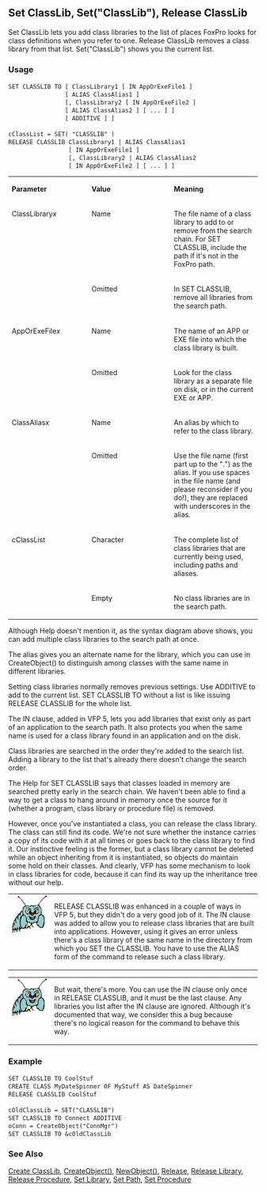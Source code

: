 ## Set ClassLib, Set("ClassLib"), Release ClassLib

Set ClassLib lets you add class libraries to the list of places FoxPro looks for class definitions when you refer to one. Release ClassLib removes a class library from that list. Set("ClassLib") shows you the current list.

### Usage

```foxpro
SET CLASSLIB TO [ ClassLibrary1 [ IN AppOrExeFile1 ]
                [ ALIAS ClassAlias1 ]
                [, ClassLibrary2 [ IN AppOrExeFile2 ]
                [ ALIAS ClassAlias2 ] [ ... ] ]
                [ ADDITIVE ] ]

cClassList = SET( "CLASSLIB" )
RELEASE CLASSLIB ClassLibrary1 | ALIAS ClassAlias1
                 [ IN AppOrExeFile1 ]
                 [, ClassLibrary2 | ALIAS ClassAlias2
                 [ IN AppOrExeFile2 ] [ ... ] ]
```
<table>
<tr>
  <td width="32%" valign="top">
  <p><b>Parameter</b></p>
  </td>
  <td width=23% valign=top>
  <p><b>Value</b></p>
  </td>
  <td width=45% valign=top>
  <p><b>Meaning</b></p>
  </td>
 </tr>
<tr>
  <td width=32% rowspan=2 valign=top>
  <p>ClassLibrary<i>x</i></p>
  </td>
  <td width=23% valign=top>
  <p>Name</p>
  </td>
  <td width=45% valign=top>
  <p>The file name of a class library to add to or remove from the search chain. For SET CLASSLIB, include the path if it's not in the FoxPro path.</p>
  </td>
 </tr>
<tr>
  <td width=33% valign=top>
  <p>Omitted</p>
  </td>
  <td width=67% valign=top>
  <p>In SET CLASSLIB, remove all libraries from the search path.</p>
  </td>
 </tr>
<tr>
  <td width=32% rowspan=2 valign=top>
  <p>AppOrExeFile<i>x</i></p>
  </td>
  <td width=23% valign=top>
  <p>Name</p>
  </td>
  <td width=45% valign=top>
  <p>The name of an APP or EXE file into which the class library is built. </p>
  </td>
 </tr>
<tr>
  <td width=33% valign=top>
  <p>Omitted</p>
  </td>
  <td width=67% valign=top>
  <p>Look for the class library as a separate file on disk, or in the current EXE or APP.</p>
  </td>
 </tr>
<tr>
  <td width=32% rowspan=2 valign=top>
  <p>ClassAlias<i>x</i></p>
  </td>
  <td width=23% valign=top>
  <p>Name</p>
  </td>
  <td width=45% valign=top>
  <p>An alias by which to refer to the class library. </p>
  </td>
 </tr>
<tr>
  <td width=33% valign=top>
  <p>Omitted </p>
  </td>
  <td width=67% valign=top>
  <p>Use the file name (first part up to the &quot;.&quot;) as the alias. If you use spaces in the file name (and please reconsider if you do!), they are replaced with underscores in the alias.</p>
  </td>
 </tr>
<tr>
  <td width=32% rowspan=2 valign=top>
  <p>cClassList</p>
  </td>
  <td width=23% valign=top>
  <p>Character</p>
  </td>
  <td width=45% valign=top>
  <p>The complete list of class libraries that are currently being used, including paths and aliases.</p>
  </td>
 </tr>
<tr>
  <td width=33% valign=top>
  <p>Empty</p>
  </td>
  <td width=67% valign=top>
  <p>No class libraries are in the search path.</p>
  </td>
 </tr>
</table>

Although Help doesn't mention it, as the syntax diagram above shows, you can add multiple class libraries to the search path at once.

The alias gives you an alternate name for the library, which you can use in CreateObject() to distinguish among classes with the same name in different libraries.

Setting class libraries normally removes previous settings. Use ADDITIVE to add to the current list. SET CLASSLIB TO without a list is like issuing RELEASE CLASSLIB for the whole list.

The IN clause, added in VFP 5, lets you add libraries that exist only as part of an application to the search path. It also protects you when the same name is used for a class library found in an application and on the disk.

Class libraries are searched in the order they're added to the search list. Adding a library to the list that's already there doesn't change the search order.

The Help for SET CLASSLIB says that classes loaded in memory are searched pretty early in the search chain. We haven't been able to find a way to get a class to hang around in memory once the source for it (whether a program, class library or procedure file) is removed.

However, once you've instantiated a class, you can release the class library. The class can still find its code. We're not sure whether the instance carries a copy of its code with it at all times or goes back to the class library to find it. Our instinctive feeling is the former, but a class library cannot be deleted while an object inheriting from it is instantiated, so objects do maintain some hold on their classes. And clearly, VFP has some mechanism to look in class libraries for code, because it can find its way up the inheritance tree without our help.

<table>
<tr>
  <td width="17%" valign="top">
<img width="95" height="78" src="bug.gif">
  </td>
  <td width=83%>
  <p>RELEASE CLASSLIB was enhanced in a couple of ways in VFP 5, but they didn't do a very good job of it. The IN clause was added to allow you to release class libraries that are built into applications. However, using it gives an error unless there's a class library of the same name in the directory from which you SET the CLASSLIB. You have to use the ALIAS form of the command to release such a class library.</p>
  </td>
 </tr>
</table>

<table>
<tr>
  <td width="17%" valign="top">
<img width="95" height="78" src="bug.gif">
  </td>
  <td width=83%>
  <p>But wait, there's more. You can use the IN clause only once in RELEASE CLASSLIB, and it must be the last clause. Any libraries you list after the IN clause are ignored. Although it's documented that way, we consider this a bug because there's no logical reason for the command to behave this way.</p>
  </td>
 </tr>
</table>

### Example

```foxpro
SET CLASSLIB TO CoolStuf
CREATE CLASS MyDateSpinner OF MyStuff AS DateSpinner
RELEASE CLASSLIB CoolStuf

cOldClassLib = SET("CLASSLIB")
SET CLASSLIB TO Connect ADDITIVE
oConn = CreateObject("ConnMgr")
SET CLASSLIB TO &cOldClassLib
```
### See Also

[Create ClassLib](s4g385.md), [CreateObject()](s4g347.md), [NewObject()](s4g347.md), [Release](s4g617.md), [Release Library](s4g232.md), [Release Procedure](s4g232.md), [Set Library](s4g232.md), [Set Path](s4g636.md), [Set Procedure](s4g232.md)